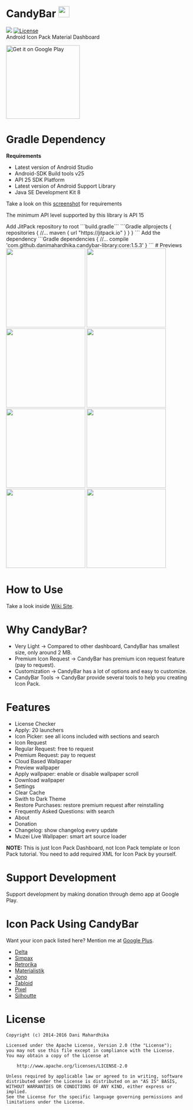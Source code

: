 # CandyBar <img src="https://drive.google.com/uc?id=0B0f4ypHfNKm5b0w5SklmMldvajg" width="30">
[![](https://jitpack.io/v/danimahardhika/candybar-library.svg)](https://jitpack.io/#danimahardhika/candybar-library) [![License](https://img.shields.io/badge/License-Apache%202.0-blue.svg)](https://opensource.org/licenses/Apache-2.0)
<br>Android Icon Pack Material Dashboard
<p><a href='https://play.google.com/store/apps/details?id=com.material.dashboard.candybar.demo&pcampaignid=MKT-Other-global-all-co-prtnr-py-PartBadge-Mar2515-1'><img alt='Get it on Google Play' src='https://play.google.com/intl/en_us/badges/images/generic/en_badge_web_generic.png' width="200"/></a></p>

# Gradle Dependency
**Requirements**
* Latest version of Android Studio</li>
* Android-SDK Build tools v25</li>
* API 25 SDK Platform</li>
* Latest version of Android Support Library</li>
* Java SE Development Kit 8</li>

<p>Take a look on this <a href="https://raw.githubusercontent.com/danimahardhika/candybar-library/698d102f504f5a843af4f5bc67a340a09b3c5889/screenshots/requirements.jpg">screenshot</a> for requirements
<p>The minimum API level supported by this library is API 15</p>
Add JitPack repository to root ```build.gradle```
```Gradle
allprojects {
    repositories {
        //...
        maven { url "https://jitpack.io" }
    }
}
```
Add the dependency
```Gradle
dependencies {
    //...
    compile 'com.github.danimahardhika.candybar-library:core:1.5.3'
}
```
# Previews
<img src="https://raw.githubusercontent.com/danimahardhika/candybar-library/master/screenshots/home.jpg" width="215">
<img src="https://raw.githubusercontent.com/danimahardhika/candybar-library/master/screenshots/navigation_drawer.jpg" width="215">
<img src="https://raw.githubusercontent.com/danimahardhika/candybar-library/master/screenshots/changelog.jpg" width="215">
<img src="https://raw.githubusercontent.com/danimahardhika/candybar-library/master/screenshots/icon_request.jpg" width="215">
<img src="https://raw.githubusercontent.com/danimahardhika/candybar-library/master/screenshots/cloud_wallpapers.jpg" width="215">
<img src="https://raw.githubusercontent.com/danimahardhika/candybar-library/master/screenshots/wallpaper_preview.jpg" width="215">
<img src="https://raw.githubusercontent.com/danimahardhika/candybar-library/master/screenshots/icons.jpg" width="215">
<img src="https://raw.githubusercontent.com/danimahardhika/candybar-library/master/screenshots/settings.jpg" width="215">

# How to Use
Take a look inside <a href="https://github.com/danimahardhika/candybar-library/wiki" target="_blank">Wiki Site</a>.

# Why CandyBar?
* Very Light &#8594; Compared to other dashboard, CandyBar has smallest size, only around 2 MB.
* Premium Icon Request &#8594; CandyBar has premium icon request feature (pay to request).
* Customization &#8594; CandyBar has a lot of options and easy to customize.</li>
* CandyBar Tools &#8594; CandyBar provide several tools to help you creating Icon Pack.

# Features
* License Checker
* Apply: 20 launchers
* Icon Picker: see all icons included with sections and search
* Icon Request
 * Regular Request: free to request
 * Premium Request: pay to request
* Cloud Based Wallpaper
 * Preview wallpaper
 * Apply wallpaper: enable or disable wallpaper scroll
 * Download wallpaper
* Settings
 * Clear Cache
 * Swith to Dark Theme
 * Restore Purchases: restore premium request after reinstalling
* Frequently Asked Questions: with search
* About
* Donation
* Changelog: show changelog every update
* Muzei Live Wallpaper: smart art source loader

**NOTE:** This is just Icon Pack Dashboard, not Icon Pack template or Icon Pack tutorial. You need to add required XML for Icon Pack by yourself.

# Support Development
Support development by making donation through demo app at Google Play.

# Icon Pack Using CandyBar
Want your icon pack listed here? Mention me at [Google Plus](https://plus.google.com/u/1/+DaniMahardhika).
* [Delta](https://play.google.com/store/apps/details?id=website.leifs.delta)
* [Simpax](https://play.google.com/store/apps/details?id=com.sikebo.simpax.icons)
* [Retrorika](https://play.google.com/store/apps/details?id=com.sikebox.retrorika.material.icons)
* [Materialistik](https://play.google.com/store/apps/details?id=com.sikebo.materialistik.material.icons)
* [Jono](https://play.google.com/store/apps/details?id=com.indigomadina.jono)
* [Tabloid](https://play.google.com/store/apps/details?id=com.indigomadina.tabloid)
* [Pixel](https://play.google.com/store/apps/details?id=com.themezilla.pixelui)
* [Silhoutte](https://play.google.com/store/apps/details?id=com.xonyxltd.icon.silhouettedonate)

# License
```
Copyright (c) 2014-2016 Dani Mahardhika

Licensed under the Apache License, Version 2.0 (the "License");
you may not use this file except in compliance with the License.
You may obtain a copy of the License at

    http://www.apache.org/licenses/LICENSE-2.0

Unless required by applicable law or agreed to in writing, software
distributed under the License is distributed on an "AS IS" BASIS,
WITHOUT WARRANTIES OR CONDITIONS OF ANY KIND, either express or implied.
See the License for the specific language governing permissions and
limitations under the License.
```
